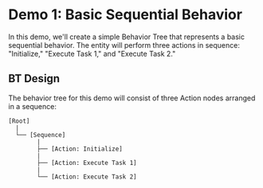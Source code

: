 # Demo 1: Basic Sequential Behavior
In this demo, we'll create a simple Behavior Tree that represents a basic sequential behavior. The entity will perform three actions in sequence: "Initialize," "Execute Task 1," and "Execute Task 2."

## BT Design
The behavior tree for this demo will consist of three Action nodes arranged in a sequence:
```
[Root]
  |
  └── [Sequence]
        |
        ├── [Action: Initialize]
        |
        ├── [Action: Execute Task 1]
        |
        └── [Action: Execute Task 2]
```